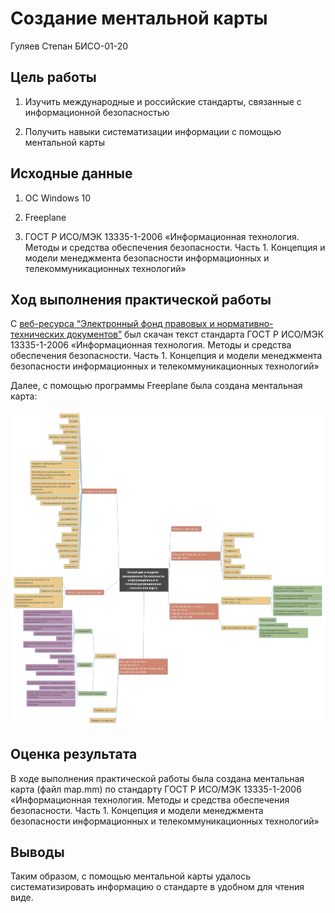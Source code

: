 # Создание ментальной карты
Гуляев Степан БИСО-01-20

## Цель работы

1.  Изучить международные и российские стандарты, связанные с
    информационной безопасностью

2.  Получить навыки систематизации информации с помощью ментальной карты

## Исходные данные

1.  ОС Windows 10

2.  Freeplane

3.  ГОСТ Р ИСО/МЭК 13335-1-2006 «Информационная технология. Методы и
    средства обеспечения безопасности. Часть 1. Концепция и модели
    менеджмента безопасности информационных и телекоммуникационных
    технологий»

## Ход выполнения практической работы

С [веб-ресурса “Электронный фонд правовых и нормативно-технических
документов”](https://www.altell.ru/legislation/standards/) был скачан
текст стандарта ГОСТ Р ИСО/МЭК 13335-1-2006 «Информационная технология.
Методы и средства обеспечения безопасности. Часть 1. Концепция и модели
менеджмента безопасности информационных и телекоммуникационных
технологий»

Далее, с помощью программы Freeplane была создана ментальная карта:

![](./mapPng.png)

## Оценка результата

В ходе выполнения практической работы была создана ментальная карта
(файл map.mm) по стандарту ГОСТ Р ИСО/МЭК 13335-1-2006 «Информационная
технология. Методы и средства обеспечения безопасности. Часть 1.
Концепция и модели менеджмента безопасности информационных и
телекоммуникационных технологий»

## Выводы

Таким образом, с помощью ментальной карты удалось систематизировать
информацию о стандарте в удобном для чтения виде.
